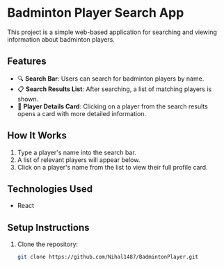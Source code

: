 # Badminton Player Search App

This project is a simple web-based application for searching and viewing information about badminton players.

## Features

- 🔍 **Search Bar**: Users can search for badminton players by name.
- 📋 **Search Results List**: After searching, a list of matching players is shown.
- 🧾 **Player Details Card**: Clicking on a player from the search results opens a card with more detailed information.

## How It Works

1. Type a player's name into the search bar.
2. A list of relevant players will appear below.
3. Click on a player's name from the list to view their full profile card.

## Technologies Used

- React 

## Setup Instructions

1. Clone the repository:
   ```bash
   git clone https://github.com/Nihal1487/BadmintonPlayer.git
   ```

